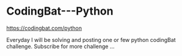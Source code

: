# CodingBat---Python
https://codingbat.com/python

Everyday I will be solving and posting one or few python codingBat challenge.
Subscribe for more challenge ...
